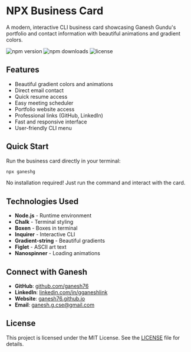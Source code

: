 # NPX Business Card

A modern, interactive CLI business card showcasing Ganesh Gundu's portfolio and contact information with beautiful animations and gradient colors.

![npm version](https://img.shields.io/npm/v/ganeshg)
![npm downloads](https://img.shields.io/npm/dt/ganeshg)
![license](https://img.shields.io/github/license/ganesh76/npx-business-card)

## Features

- Beautiful gradient colors and animations
- Direct email contact
- Quick resume access
- Easy meeting scheduler
- Portfolio website access
- Professional links (GitHub, LinkedIn)
- Fast and responsive interface
- User-friendly CLI menu

## Quick Start

Run the business card directly in your terminal:

```bash
npx ganeshg
```

No installation required! Just run the command and interact with the card.

## Technologies Used

- **Node.js** - Runtime environment
- **Chalk** - Terminal styling
- **Boxen** - Boxes in terminal
- **Inquirer** - Interactive CLI
- **Gradient-string** - Beautiful gradients
- **Figlet** - ASCII art text
- **Nanospinner** - Loading animations

## Connect with Ganesh

- **GitHub**: [github.com/ganesh76](https://github.com/ganesh76)
- **LinkedIn**: [linkedin.com/in/gganeshlink](https://www.linkedin.com/in/gganeshlink/)
- **Website**: [ganesh76.github.io](https://ganesh76.github.io/)
- **Email**: [ganesh.g.cse@gmail.com](mailto:ganesh.g.cse@gmail.com)

## License

This project is licensed under the MIT License. See the [LICENSE](LICENSE) file for details.

